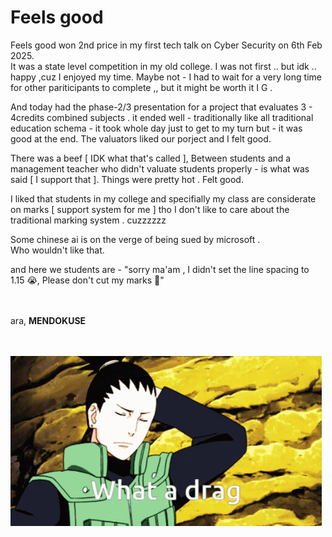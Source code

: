 # Feels good
Feels good won 2nd price in my first tech talk on Cyber Security on 6th Feb 2025. <br>
It was a state level competition in my old college. I was not first .. but idk .. happy ,cuz I enjoyed my time. Maybe not - I had to wait for a very long time for other pariticipants to complete ,, but it might be worth it I G . <br>

And today had the phase-2/3 presentation for a project that evaluates 3 - 4credits combined subjects . it ended well - traditionally like all traditional education schema - it took whole day just to get to my turn but - it was good at the end. The valuators liked our porject and I felt good. <br>

There was a beef [ IDK what that's called ], Between students and a management teacher who didn't valuate students properly - is what was said [ I support that ]. Things were pretty hot . Felt good. 

I liked that students in my college and specifially my class are considerate on marks [ support system for me ] tho I don't like to care about the traditional marking system . cuzzzzzz <br>

Some chinese ai is on the verge of being sued by microsoft . <br>
Who wouldn't like that. <br> 

and here we students are - "sorry ma'am , I didn't set the line spacing to 1.15 😭, Please don't cut my marks 🥹" 


<br><br>ara, **MENDOKUSE**  <br><br><br>

![shikamaru-bragsDrag](../pics/shikamaru-bragsDrag.gif)
